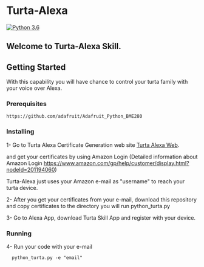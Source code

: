 # Turta-Alexa

[![Python 3.6](https://img.shields.io/badge/python-3.6-blue.svg)](https://www.python.org/downloads/release/python-360/)

## Welcome to Turta-Alexa Skill.

## Getting Started

With this capability you will have chance to control your turta family with your voice over Alexa.

### Prerequisites
```
https://github.com/adafruit/Adafruit_Python_BME280
```

### Installing


1- Go to Turta Alexa Certificate Generation web site [Turta Alexa Web](https://turtaalexa.com/).

and get your certificates by using Amazon Login 
(Detailed information about Amazon Login https://www.amazon.com/gp/help/customer/display.html?nodeId=201194060)

Turta-Alexa just uses your Amazon e-mail as "username" to reach your turta device.

2- After you get your certificates from your e-mail, download this repository and copy certificates to the directory you will run python_turta.py

3- Go to Alexa App, download Turta Skill App and register with your device.

### Running 

4- Run your code with your e-mail 
```
  python_turta.py -e "email" 

